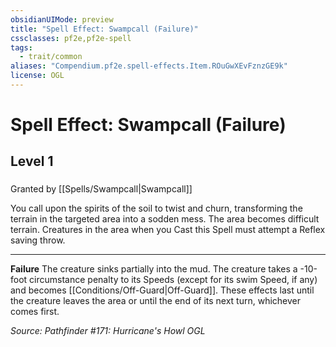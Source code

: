```yaml
---
obsidianUIMode: preview
title: "Spell Effect: Swampcall (Failure)"
cssclasses: pf2e,pf2e-spell
tags:
  - trait/common
aliases: "Compendium.pf2e.spell-effects.Item.ROuGwXEvFznzGE9k"
license: OGL
---
```

# Spell Effect: Swampcall (Failure)
## Level 1
### 






Granted by [[Spells/Swampcall|Swampcall]]

You call upon the spirits of the soil to twist and churn, transforming the terrain in the targeted area into a sodden mess. The area becomes difficult terrain. Creatures in the area when you Cast this Spell must attempt a Reflex saving throw.

* * *

**Failure** The creature sinks partially into the mud. The creature takes a -10-foot circumstance penalty to its Speeds (except for its swim Speed, if any) and becomes [[Conditions/Off-Guard|Off-Guard]]. These effects last until the creature leaves the area or until the end of its next turn, whichever comes first.

*Source: Pathfinder #171: Hurricane's Howl*
*OGL*